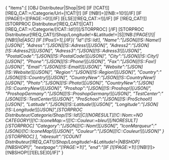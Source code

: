 {
    "items":[
    [OBJ Distributeur|Shop|SH]
    [IF [!CAT!]][!REQ_CAT:=/Categorie/Url=[!CAT!]!]
    [IF [!NB!]=][!NB:=10!][/IF]
    [IF [!PAGE!]=][!PAGE:=0!][/IF]
    [ELSE][!REQ_CAT:=!][/IF]
    [IF [!REQ_CAT!]]
        [STORPROC Distributeur[!REQ_CAT!]|CAT][!REQ_CAT:=/Categorie/[!CAT::Id!]!][/STORPROC]
    [/IF]
    [STORPROC Distributeur[!REQ_CAT!]/Shop/Longitude!=&Latitude!=|S|[!NB:*[!PAGE!]!]|[!NB!]|Id|ASC]
            [IF [!Pos!]>1],[/IF]{
                    "Id":[!S::Id!],
                    "Name":"[JSON][!S::Name!][/JSON]",
                    "Adress":"[JSON][!S::Adress!][/JSON]",
                    "Adress2":"[JSON][!S::Adress2!][/JSON]",
                    "Adress3":"[JSON][!S::Adress3!][/JSON]",
                    "PostalCode":"[JSON][!S::PostalCode!][/JSON]",
                    "City":"[JSON][!S::City!][/JSON]",
                    "Phone":"[JSON][!S::Phone!][/JSON]",
                    "Fax":"[JSON][!S::Fax!][/JSON]",
                    "Email":"[JSON][!S::Email!][/JSON]",
                    "Website":"[JSON][!S::Website!][/JSON]",
                    "Region":"[JSON][!S::Region!][/JSON]",
                    "Country":"[JSON][!S::Country!][/JSON]",
                    "CountryNew":"[JSON][!S::CountryNew!][/JSON]",
                    "Photo":"[JSON][!S::Photo!][/JSON]",
                    "CountryNew":"[JSON][!S::CountryNew!][/JSON]",
                    "Proshop":"[JSON][!S::Proshop!][/JSON]",
                    "ProshopGermany":"[JSON][!S::ProshopGermany!][/JSON]",
                    "TestCenter":"[JSON][!S::TestCenter!][/JSON]",
                    "ProSchool":"[JSON][!S::ProSchool!][/JSON]",
                    "Latitude":"[JSON][!S::Latitude!][/JSON]",
                    "Longitude":"[JSON][!S::Longitude!][/JSON]",[STORPROC Distributeur/Categorie/Shop/[!S::Id!]|C][NORESULT][!C::Nom:=NO CATEGORY!][!C::IconeMap:=!][!C::Couleur:=bleu!][/NORESULT][/STORPROC]
                    "Category":"[JSON][!C::Nom!][/JSON]",
                    "IconMarqueur":"[JSON]/[!C::IconeMap!][/JSON]",
                    "Couleur":"[JSON][!C::Couleur!][/JSON]"
            }
    [/STORPROC]
    ],
    "nbresult":"[COUNT Distributeur[!REQ_CAT!]/Shop/Longitude!=&Latitude!=|NBSHOP][!NBSHOP!]",
    "nextpage":"[!PAGE:+1!]",
    "end":"[IF [![!PAGE:+1!]:*[!NB!]!]>[!NBSHOP!]]1[ELSE]0[/IF]"
}

